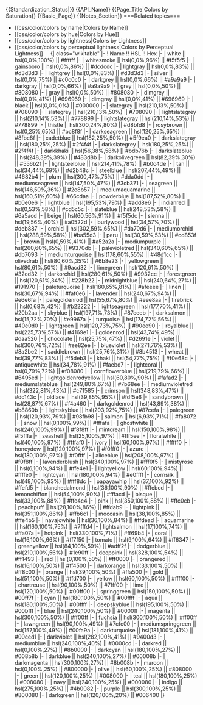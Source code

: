 {{Standardization_Status|}}
{{API_Name}}
{{Page_Title|Colors by Saturation}}
{{Basic_Page}}
{{Notes_Section}}
===Related topics===
* [[css/color/colors by name|Colors by Name]]
* [[css/color/colors by hue|Colors by Hue]]
* [[css/color/colors by lightness|Colors by Lightness]]
* [[css/color/colors by perceptual lightness|Colors by Perceptual Lightness]]
 
 
{| class="wikitable"
|-
! Name !! HSL !! Hex
|-
| white || hsl(0,0%,100%) || #ffffff
|-
| whitesmoke || hsl(0,0%,96%) || #f5f5f5
|-
| gainsboro || hsl(0,0%,86%) || #dcdcdc
|-
| lightgray || hsl(0,0%,83%) || #d3d3d3
|-
| lightgrey || hsl(0,0%,83%) || #d3d3d3
|-
| silver || hsl(0,0%,75%) || #c0c0c0
|-
| darkgrey || hsl(0,0%,66%) || #a9a9a9
|-
| darkgray || hsl(0,0%,66%) || #a9a9a9
|-
| grey || hsl(0,0%,50%) || #808080
|-
| gray || hsl(0,0%,50%) || #808080
|-
| dimgrey || hsl(0,0%,41%) || #696969
|-
| dimgray || hsl(0,0%,41%) || #696969
|-
| black || hsl(0,0%,0%) || #000000
|-
| slategray || hsl(210,13%,50%) || #708090
|-
| slategrey || hsl(210,13%,50%) || #708090
|-
| lightslategrey || hsl(210,14%,53%) || #778899
|-
| lightslategray || hsl(210,14%,53%) || #778899
|-
| thistle || hsl(300,24%,80%) || #d8bfd8
|-
| rosybrown || hsl(0,25%,65%) || #bc8f8f
|-
| darkseagreen || hsl(120,25%,65%) || #8fbc8f
|-
| cadetblue || hsl(182,25%,50%) || #5f9ea0
|-
| darkslategray || hsl(180,25%,25%) || #2f4f4f
|-
| darkslategrey || hsl(180,25%,25%) || #2f4f4f
|-
| darkkhaki || hsl(56,38%,58%) || #bdb76b
|-
| darkslateblue || hsl(248,39%,39%) || #483d8b
|-
| darkolivegreen || hsl(82,39%,30%) || #556b2f
|-
| lightsteelblue || hsl(214,41%,78%) || #b0c4de
|-
| tan || hsl(34,44%,69%) || #d2b48c
|-
| steelblue || hsl(207,44%,49%) || #4682b4
|-
| plum || hsl(300,47%,75%) || #dda0dd
|-
| mediumseagreen || hsl(147,50%,47%) || #3cb371
|-
| seagreen || hsl(146,50%,36%) || #2e8b57
|-
| mediumaquamarine || hsl(160,51%,60%) || #66cdaa
|-
| powderblue || hsl(187,52%,80%) || #b0e0e6
|-
| lightblue || hsl(195,53%,79%) || #add8e6
|-
| indianred || hsl(0,53%,58%) || #cd5c5c
|-
| slateblue || hsl(248,53%,58%) || #6a5acd
|-
| beige || hsl(60,56%,91%) || #f5f5dc
|-
| sienna || hsl(19,56%,40%) || #a0522d
|-
| burlywood || hsl(34,57%,70%) || #deb887
|-
| orchid || hsl(302,59%,65%) || #da70d6
|-
| mediumorchid || hsl(288,59%,58%) || #ba55d3
|-
| peru || hsl(30,59%,53%) || #cd853f
|-
| brown || hsl(0,59%,41%) || #a52a2a
|-
| mediumpurple || hsl(260,60%,65%) || #9370db
|-
| palevioletred || hsl(340,60%,65%) || #db7093
|-
| mediumturquoise || hsl(178,60%,55%) || #48d1cc
|-
| olivedrab || hsl(80,60%,35%) || #6b8e23
|-
| yellowgreen || hsl(80,61%,50%) || #9acd32
|-
| limegreen || hsl(120,61%,50%) || #32cd32
|-
| darkorchid || hsl(280,61%,50%) || #9932cc
|-
| forestgreen || hsl(120,61%,34%) || #228b22
|-
| midnightblue || hsl(240,64%,27%) || #191970
|-
| paleturquoise || hsl(180,65%,81%) || #afeeee
|-
| linen || hsl(30,67%,94%) || #faf0e6
|-
| lavender || hsl(240,67%,94%) || #e6e6fa
|-
| palegoldenrod || hsl(55,67%,80%) || #eee8aa
|-
| firebrick || hsl(0,68%,42%) || #b22222
|-
| lightseagreen || hsl(177,70%,41%) || #20b2aa
|-
| skyblue || hsl(197,71%,73%) || #87ceeb
|-
| darksalmon || hsl(15,72%,70%) || #e9967a
|-
| turquoise || hsl(174,72%,56%) || #40e0d0
|-
| lightgreen || hsl(120,73%,75%) || #90ee90
|-
| royalblue || hsl(225,73%,57%) || #4169e1
|-
| goldenrod || hsl(43,74%,49%) || #daa520
|-
| chocolate || hsl(25,75%,47%) || #d2691e
|-
| violet || hsl(300,76%,72%) || #ee82ee
|-
| blueviolet || hsl(271,76%,53%) || #8a2be2
|-
| saddlebrown || hsl(25,76%,31%) || #8b4513
|-
| wheat || hsl(39,77%,83%) || #f5deb3
|-
| khaki || hsl(54,77%,75%) || #f0e68c
|-
| antiquewhite || hsl(34,78%,91%) || #faebd7
|-
| lightcoral || hsl(0,79%,72%) || #f08080
|-
| cornflowerblue || hsl(219,79%,66%) || #6495ed
|-
| lightgoldenrodyellow || hsl(60,80%,90%) || #fafad2
|-
| mediumslateblue || hsl(249,80%,67%) || #7b68ee
|-
| mediumvioletred || hsl(322,81%,43%) || #c71585
|-
| crimson || hsl(348,83%,47%) || #dc143c
|-
| oldlace || hsl(39,85%,95%) || #fdf5e6
|-
| sandybrown || hsl(28,87%,67%) || #f4a460
|-
| darkgoldenrod || hsl(43,89%,38%) || #b8860b
|-
| lightskyblue || hsl(203,92%,75%) || #87cefa
|-
| palegreen || hsl(120,93%,79%) || #98fb98
|-
| salmon || hsl(6,93%,71%) || #fa8072
|-
| snow || hsl(0,100%,99%) || #fffafa
|-
| ghostwhite || hsl(240,100%,99%) || #f8f8ff
|-
| mintcream || hsl(150,100%,98%) || #f5fffa
|-
| seashell || hsl(25,100%,97%) || #fff5ee
|-
| floralwhite || hsl(40,100%,97%) || #fffaf0
|-
| ivory || hsl(60,100%,97%) || #fffff0
|-
| honeydew || hsl(120,100%,97%) || #f0fff0
|-
| azure || hsl(180,100%,97%) || #f0ffff
|-
| aliceblue || hsl(208,100%,97%) || #f0f8ff
|-
| lavenderblush || hsl(340,100%,97%) || #fff0f5
|-
| mistyrose || hsl(6,100%,94%) || #ffe4e1
|-
| lightyellow || hsl(60,100%,94%) || #ffffe0
|-
| lightcyan || hsl(180,100%,94%) || #e0ffff
|-
| cornsilk || hsl(48,100%,93%) || #fff8dc
|-
| papayawhip || hsl(37,100%,92%) || #ffefd5
|-
| blanchedalmond || hsl(36,100%,90%) || #ffebcd
|-
| lemonchiffon || hsl(54,100%,90%) || #fffacd
|-
| bisque || hsl(33,100%,88%) || #ffe4c4
|-
| pink || hsl(350,100%,88%) || #ffc0cb
|-
| peachpuff || hsl(28,100%,86%) || #ffdab9
|-
| lightpink || hsl(351,100%,86%) || #ffb6c1
|-
| moccasin || hsl(38,100%,85%) || #ffe4b5
|-
| navajowhite || hsl(36,100%,84%) || #ffdead
|-
| aquamarine || hsl(160,100%,75%) || #7fffd4
|-
| lightsalmon || hsl(17,100%,74%) || #ffa07a
|-
| hotpink || hsl(330,100%,71%) || #ff69b4
|-
| coral || hsl(16,100%,66%) || #ff7f50
|-
| tomato || hsl(9,100%,64%) || #ff6347
|-
| greenyellow || hsl(84,100%,59%) || #adff2f
|-
| dodgerblue || hsl(210,100%,56%) || #1e90ff
|-
| deeppink || hsl(328,100%,54%) || #ff1493
|-
| red || hsl(0,100%,50%) || #ff0000
|-
| orangered || hsl(16,100%,50%) || #ff4500
|-
| darkorange || hsl(33,100%,50%) || #ff8c00
|-
| orange || hsl(39,100%,50%) || #ffa500
|-
| gold || hsl(51,100%,50%) || #ffd700
|-
| yellow || hsl(60,100%,50%) || #ffff00
|-
| chartreuse || hsl(90,100%,50%) || #7fff00
|-
| lime || hsl(120,100%,50%) || #00ff00
|-
| springgreen || hsl(150,100%,50%) || #00ff7f
|-
| cyan || hsl(180,100%,50%) || #00ffff
|-
| aqua || hsl(180,100%,50%) || #00ffff
|-
| deepskyblue || hsl(195,100%,50%) || #00bfff
|-
| blue || hsl(240,100%,50%) || #0000ff
|-
| magenta || hsl(300,100%,50%) || #ff00ff
|-
| fuchsia || hsl(300,100%,50%) || #ff00ff
|-
| lawngreen || hsl(90,100%,49%) || #7cfc00
|-
| mediumspringgreen || hsl(157,100%,49%) || #00fa9a
|-
| darkturquoise || hsl(181,100%,41%) || #00ced1
|-
| darkviolet || hsl(282,100%,41%) || #9400d3
|-
| mediumblue || hsl(240,100%,40%) || #0000cd
|-
| darkred || hsl(0,100%,27%) || #8b0000
|-
| darkcyan || hsl(180,100%,27%) || #008b8b
|-
| darkblue || hsl(240,100%,27%) || #00008b
|-
| darkmagenta || hsl(300,100%,27%) || #8b008b
|-
| maroon || hsl(0,100%,25%) || #800000
|-
| olive || hsl(60,100%,25%) || #808000
|-
| green || hsl(120,100%,25%) || #008000
|-
| teal || hsl(180,100%,25%) || #008080
|-
| navy || hsl(240,100%,25%) || #000080
|-
| indigo || hsl(275,100%,25%) || #4b0082
|-
| purple || hsl(300,100%,25%) || #800080
|-
| darkgreen || hsl(120,100%,20%) || #006400
|}